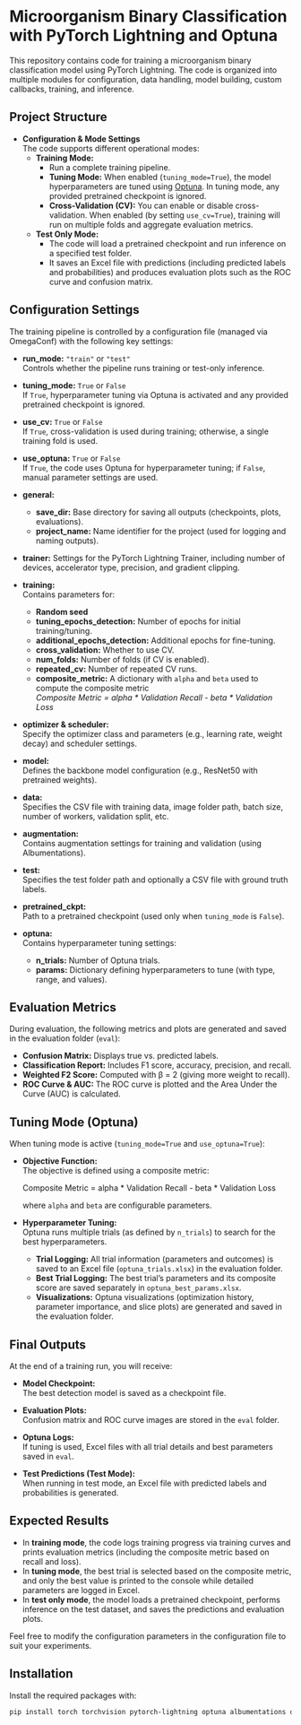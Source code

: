 # Microorganism Binary Classification with PyTorch Lightning and Optuna

This repository contains code for training a microorganism binary classification model using PyTorch Lightning. The code is organized into multiple modules for configuration, data handling, model building, custom callbacks, training, and inference.

## Project Structure

- **Configuration & Mode Settings**  
  The code supports different operational modes:
  - **Training Mode:**  
    - Run a complete training pipeline.
    - **Tuning Mode:** When enabled (`tuning_mode=True`), the model hyperparameters are tuned using [Optuna](https://optuna.org). In tuning mode, any provided pretrained checkpoint is ignored.
    - **Cross-Validation (CV):** You can enable or disable cross-validation. When enabled (by setting `use_cv=True`), training will run on multiple folds and aggregate evaluation metrics.
  - **Test Only Mode:**  
    - The code will load a pretrained checkpoint and run inference on a specified test folder.
    - It saves an Excel file with predictions (including predicted labels and probabilities) and produces evaluation plots such as the ROC curve and confusion matrix.

## Configuration Settings

The training pipeline is controlled by a configuration file (managed via OmegaConf) with the following key settings:

- **run_mode:** `"train"` or `"test"`  
  Controls whether the pipeline runs training or test-only inference.

- **tuning_mode:** `True` or `False`  
  If `True`, hyperparameter tuning via Optuna is activated and any provided pretrained checkpoint is ignored.

- **use_cv:** `True` or `False`  
  If `True`, cross-validation is used during training; otherwise, a single training fold is used.

- **use_optuna:** `True` or `False`  
  If `True`, the code uses Optuna for hyperparameter tuning; if `False`, manual parameter settings are used.

- **general:**  
  - **save_dir:** Base directory for saving all outputs (checkpoints, plots, evaluations).
  - **project_name:** Name identifier for the project (used for logging and naming outputs).

- **trainer:** Settings for the PyTorch Lightning Trainer, including number of devices, accelerator type, precision, and gradient clipping.

- **training:**  
  Contains parameters for:
  - **Random seed**
  - **tuning_epochs_detection:** Number of epochs for initial training/tuning.
  - **additional_epochs_detection:** Additional epochs for fine-tuning.
  - **cross_validation:** Whether to use CV.
  - **num_folds:** Number of folds (if CV is enabled).
  - **repeated_cv:** Number of repeated CV runs.
  - **composite_metric:** A dictionary with `alpha` and `beta` used to compute the composite metric  
    *Composite Metric = alpha * Validation Recall - beta * Validation Loss*

- **optimizer & scheduler:**  
  Specify the optimizer class and parameters (e.g., learning rate, weight decay) and scheduler settings.

- **model:**  
  Defines the backbone model configuration (e.g., ResNet50 with pretrained weights).

- **data:**  
  Specifies the CSV file with training data, image folder path, batch size, number of workers, validation split, etc.

- **augmentation:**  
  Contains augmentation settings for training and validation (using Albumentations).

- **test:**  
  Specifies the test folder path and optionally a CSV file with ground truth labels.

- **pretrained_ckpt:**  
  Path to a pretrained checkpoint (used only when `tuning_mode` is `False`).

- **optuna:**  
  Contains hyperparameter tuning settings:
  - **n_trials:** Number of Optuna trials.
  - **params:** Dictionary defining hyperparameters to tune (with type, range, and values).

## Evaluation Metrics

During evaluation, the following metrics and plots are generated and saved in the evaluation folder (`eval`):

- **Confusion Matrix:** Displays true vs. predicted labels.
- **Classification Report:** Includes F1 score, accuracy, precision, and recall.
- **Weighted F2 Score:** Computed with β = 2 (giving more weight to recall).
- **ROC Curve & AUC:** The ROC curve is plotted and the Area Under the Curve (AUC) is calculated.

## Tuning Mode (Optuna)

When tuning mode is active (`tuning_mode=True` and `use_optuna=True`):

- **Objective Function:**  
  The objective is defined using a composite metric:
  
  Composite Metric = alpha * Validation Recall - beta * Validation Loss
  
  where `alpha` and `beta` are configurable parameters.

- **Hyperparameter Tuning:**  
  Optuna runs multiple trials (as defined by `n_trials`) to search for the best hyperparameters.
  - **Trial Logging:** All trial information (parameters and outcomes) is saved to an Excel file (`optuna_trials.xlsx`) in the evaluation folder.
  - **Best Trial Logging:** The best trial’s parameters and its composite score are saved separately in `optuna_best_params.xlsx`.
  - **Visualizations:** Optuna visualizations (optimization history, parameter importance, and slice plots) are generated and saved in the evaluation folder.

## Final Outputs

At the end of a training run, you will receive:

- **Model Checkpoint:**  
  The best detection model is saved as a checkpoint file.

- **Evaluation Plots:**  
  Confusion matrix and ROC curve images are stored in the `eval` folder.

- **Optuna Logs:**  
  If tuning is used, Excel files with all trial details and best parameters saved in `eval`.

- **Test Predictions (Test Mode):**  
  When running in test mode, an Excel file with predicted labels and probabilities is generated.

## Expected Results

- In **training mode**, the code logs training progress via training curves and prints evaluation metrics (including the composite metric based on recall and loss).  
- In **tuning mode**, the best trial is selected based on the composite metric, and only the best value is printed to the console while detailed parameters are logged in Excel.  
- In **test only mode**, the model loads a pretrained checkpoint, performs inference on the test dataset, and saves the predictions and evaluation plots.

Feel free to modify the configuration parameters in the configuration file to suit your experiments.

## Installation

Install the required packages with:

```bash
pip install torch torchvision pytorch-lightning optuna albumentations omegaconf scikit-learn matplotlib seaborn tqdm
